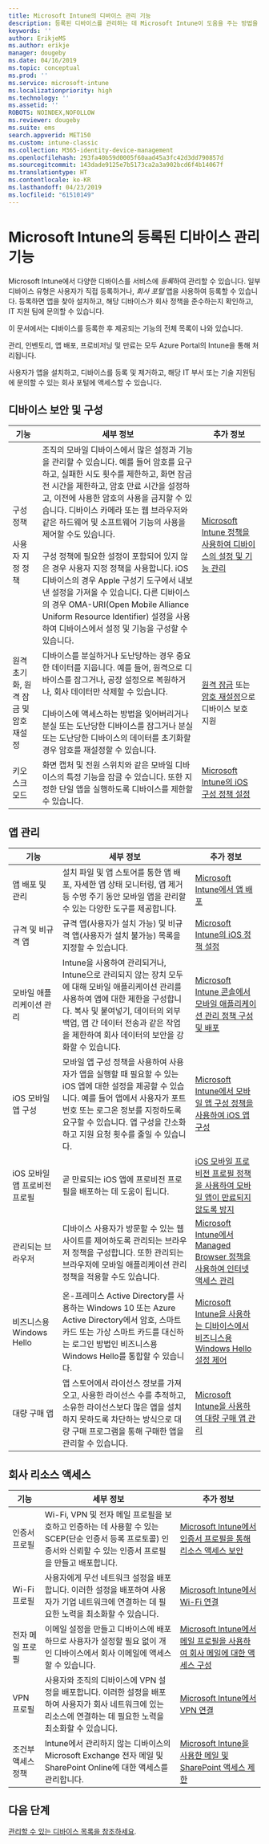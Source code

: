 ```yaml
---
title: Microsoft Intune의 디바이스 관리 기능
description: 등록된 디바이스를 관리하는 데 Microsoft Intune이 도움을 주는 방법을 확인하려면 이 항목을 읽어보세요.
keywords: ''
author: ErikjeMS
ms.author: erikje
manager: dougeby
ms.date: 04/16/2019
ms.topic: conceptual
ms.prod: ''
ms.service: microsoft-intune
ms.localizationpriority: high
ms.technology: ''
ms.assetid: ''
ROBOTS: NOINDEX,NOFOLLOW
ms.reviewer: dougeby
ms.suite: ems
search.appverid: MET150
ms.custom: intune-classic
ms.collection: M365-identity-device-management
ms.openlocfilehash: 293fa40b59d0005f60aad45a3fc42d3dd790857d
ms.sourcegitcommit: 143dade9125e7b5173ca2a3a902bcd6f4b14067f
ms.translationtype: HT
ms.contentlocale: ko-KR
ms.lasthandoff: 04/23/2019
ms.locfileid: "61510149"
---
```

# <a name="enrolled-device-management-capabilities-of-microsoft-intune"></a>Microsoft Intune의 등록된 디바이스 관리 기능

Microsoft Intune에서 다양한 디바이스를 서비스에 *등록*하여 관리할 수 있습니다. 일부 디바이스 유형은 사용자가 직접 등록하거나, *회사 포털* 앱을 사용하여 등록할 수 있습니다. 등록하면 앱을 찾아 설치하고, 해당 디바이스가 회사 정책을 준수하는지 확인하고, IT 지원 팀에 문의할 수 있습니다.

이 문서에서는 디바이스를 등록한 후 제공되는 기능의 전체 목록이 나와 있습니다.

관리, 인벤토리, 앱 배포, 프로비저닝 및 만료는 모두 Azure Portal의 Intune을 통해 처리됩니다.

사용자가 앱을 설치하고, 디바이스를 등록 및 제거하고, 해당 IT 부서 또는 기술 지원팀에 문의할 수 있는 회사 포털에 액세스할 수 있습니다.



## <a name="device-security-and-configuration"></a>디바이스 보안 및 구성

|기능|세부 정보|추가 정보|
|--------------|-----------|--------------------|
|구성 정책<br><br>사용자 지정 정책| 조직의 모바일 디바이스에서 많은 설정과 기능을 관리할 수 있습니다. 예를 들어 암호를 요구하고, 실패한 시도 횟수를 제한하고, 화면 잠금 전 시간을 제한하고, 암호 만료 시간을 설정하고, 이전에 사용한 암호의 사용을 금지할 수 있습니다. 디바이스 카메라 또는 웹 브라우저와 같은 하드웨어 및 소프트웨어 기능의 사용을 제어할 수도 있습니다.<br><br>구성 정책에 필요한 설정이 포함되어 있지 않은 경우 사용자 지정 정책을 사용합니다. iOS 디바이스의 경우 Apple 구성기 도구에서 내보낸 설정을 가져올 수 있습니다. 다른 디바이스의 경우 OMA-URI(Open Mobile Alliance Uniform Resource Identifier) 설정을 사용하여 디바이스에서 설정 및 기능을 구성할 수 있습니다.|[Microsoft Intune 정책을 사용하여 디바이스의 설정 및 기능 관리](device-compliance-get-started.md)|
|원격 초기화, 원격 잠금 및 암호 재설정|디바이스를 분실하거나 도난당하는 경우 중요한 데이터를 지웁니다. 예를 들어, 원격으로 디바이스를 잠그거나, 공장 설정으로 복원하거나, 회사 데이터만 삭제할 수 있습니다.<br><br>디바이스에 액세스하는 방법을 잊어버리거나 분실 또는 도난당한 디바이스를 잠그거나 분실 또는 도난당한 디바이스의 데이터를 초기화할 경우 암호를 재설정할 수 있습니다.|[원격 잠금](device-remote-lock.md) 또는 [암호 재설정](device-passcode-reset.md)으로 디바이스 보호 지원|
|키오스크 모드|화면 캡처 및 전원 스위치와 같은 모바일 디바이스의 특정 기능을 잠글 수 있습니다. 또한 지정한 단일 앱을 실행하도록 디바이스를 제한할 수 있습니다. |[Microsoft Intune의 iOS 구성 정책 설정](device-restrictions-ios.md)|

## <a name="app-management"></a>앱 관리

|기능|세부 정보|추가 정보|
|--------------|-----------|--------------------|
|앱 배포 및 관리|설치 파일 및 앱 스토어를 통한 앱 배포, 자세한 앱 상태 모니터링, 앱 제거 등 수명 주기 동안 모바일 앱을 관리할 수 있는 다양한 도구를 제공합니다.|[Microsoft Intune에서 앱 배포](apps-deploy.md)|
|규격 및 비규격 앱|규격 앱(사용자가 설치 가능) 및 비규격 앱(사용자가 설치 불가능) 목록을 지정할 수 있습니다.|[Microsoft Intune의 iOS 정책 설정](device-restrictions-ios.md)|
|모바일 애플리케이션 관리|Intune을 사용하여 관리되거나, Intune으로 관리되지 않는 장치 모두에 대해 모바일 애플리케이션 관리를 사용하여 앱에 대한 제한을 구성합니다. 복사 및 붙여넣기, 데이터의 외부 백업, 앱 간 데이터 전송과 같은 작업을 제한하여 회사 데이터의 보안을 강화할 수 있습니다.|[Microsoft Intune 콘솔에서 모바일 애플리케이션 관리 정책 구성 및 배포](app-wrapper-prepare-android.md)|
|iOS 모바일 앱 구성|모바일 앱 구성 정책을 사용하여 사용자가 앱을 실행할 때 필요할 수 있는 iOS 앱에 대한 설정을 제공할 수 있습니다. 예를 들어 앱에서 사용자가 포트 번호 또는 로그온 정보를 지정하도록 요구할 수 있습니다. 앱 구성을 간소화하고 지원 요청 횟수를 줄일 수 있습니다.|[Microsoft Intune에서 모바일 앱 구성 정책을 사용하여 iOS 앱 구성](app-configuration-policies-use-ios.md)|
|iOS 모바일 앱 프로비전 프로필|곧 만료되는 iOS 앱에 프로비전 프로필을 배포하는 데 도움이 됩니다. |[iOS 모바일 프로비전 프로필 정책을 사용하여 모바일 앱이 만료되지 않도록 방지](app-provisioning-profile-ios.md)|
|관리되는 브라우저|디바이스 사용자가 방문할 수 있는 웹 사이트를 제어하도록 관리되는 브라우저 정책을 구성합니다. 또한 관리되는 브라우저에 모바일 애플리케이션 관리 정책을 적용할 수도 있습니다.|[Microsoft Intune에서 Managed Browser 정책을 사용하여 인터넷 액세스 관리](app-configuration-managed-browser.md)|
|비즈니스용 Windows Hello|온-프레미스 Active Directory를 사용하는 Windows 10 또는 Azure Active Directory에서 암호, 스마트 카드 또는 가상 스마트 카드를 대신하는 로그인 방법인 비즈니스용 Windows Hello를 통합할 수 있습니다.|[Microsoft Intune을 사용하는 디바이스에서 비즈니스용 Windows Hello 설정 제어](windows-hello.md)|
|대량 구매 앱|앱 스토어에서 라이선스 정보를 가져오고, 사용한 라이선스 수를 추적하고, 소유한 라이선스보다 많은 앱을 설치하지 못하도록 차단하는 방식으로 대량 구매 프로그램을 통해 구매한 앱을 관리할 수 있습니다.|[Microsoft Intune을 사용하여 대량 구매 앱 관리](vpp-apps.md)|

## <a name="company-resource-access"></a>회사 리소스 액세스

|기능|세부 정보|추가 정보|
|--------------|-----------|--------------------|
|인증서 프로필|Wi-Fi, VPN 및 전자 메일 프로필을 보호하고 인증하는 데 사용할 수 있는 SCEP(단순 인증서 등록 프로토콜) 인증서와 신뢰할 수 있는 인증서 프로필을 만들고 배포합니다.|[Microsoft Intune에서 인증서 프로필을 통해 리소스 액세스 보안](certificates-configure.md)|
|Wi-Fi 프로필|사용자에게 무선 네트워크 설정을 배포합니다. 이러한 설정을 배포하여 사용자가 기업 네트워크에 연결하는 데 필요한 노력을 최소화할 수 있습니다.|[Microsoft Intune에서 Wi-Fi 연결](wi-fi-settings-configure.md)|
|전자 메일 프로필|이메일 설정을 만들고 디바이스에 배포하므로 사용자가 설정할 필요 없이 개인 디바이스에서 회사 이메일에 액세스할 수 있습니다.|[Microsoft Intune에서 메일 프로필을 사용하여 회사 메일에 대한 액세스 구성](email-settings-configure.md)|
|VPN 프로필|사용자와 조직의 디바이스에 VPN 설정을 배포합니다. 이러한 설정을 배포하여 사용자가 회사 네트워크에 있는 리소스에 연결하는 데 필요한 노력을 최소화할 수 있습니다.|[Microsoft Intune에서 VPN 연결](device-profiles.md#vpn)|
|조건부 액세스 정책|Intune에서 관리하지 않는 디바이스의 Microsoft Exchange 전자 메일 및 SharePoint Online에 대한 액세스를 관리합니다.|[Microsoft Intune을 사용한 메일 및 SharePoint 액세스 제한](app-based-conditional-access-intune.md)|

## <a name="next-steps"></a>다음 단계

[관리할 수 있는 디바이스 목록을 참조하세요](device-management.md).
